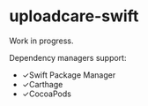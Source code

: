 # uploadcare-swift

Work in progress.


Dependency managers support:
* ✓Swift Package Manager
* ✓Carthage
* ✓CocoaPods
